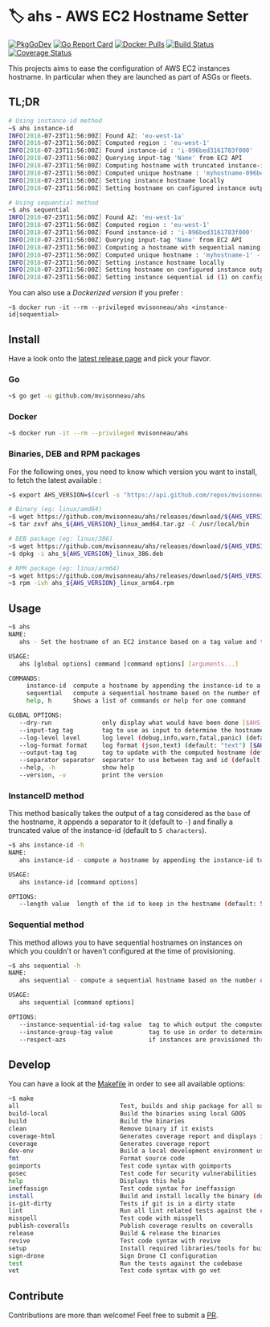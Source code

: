# 🏷 ahs - AWS EC2 Hostname Setter

[![PkgGoDev](https://pkg.go.dev/badge/github.com/mvisonneau/ahs)](https://pkg.go.dev/mod/github.com/mvisonneau/ahs)
[![Go Report Card](https://goreportcard.com/badge/github.com/mvisonneau/ahs)](https://goreportcard.com/report/github.com/mvisonneau/ahs)
[![Docker Pulls](https://img.shields.io/docker/pulls/mvisonneau/ahs.svg)](https://hub.docker.com/r/mvisonneau/ahs/)
[![Build Status](https://cloud.drone.io/api/badges/mvisonneau/ahs/status.svg)](https://cloud.drone.io/mvisonneau/ahs)
[![Coverage Status](https://coveralls.io/repos/github/mvisonneau/ahs/badge.svg?branch=master)](https://coveralls.io/github/mvisonneau/ahs?branch=master)

This projects aims to ease the configuration of AWS EC2 instances hostname.
In particular when they are launched as part of ASGs or fleets.

## TL;DR

```bash
# Using instance-id method
~$ ahs instance-id
INFO[2018-07-23T11:56:00Z] Found AZ: 'eu-west-1a'
INFO[2018-07-23T11:56:00Z] Computed region : 'eu-west-1'
INFO[2018-07-23T11:56:00Z] Found instance-id : 'i-096bed3161783f000'
INFO[2018-07-23T11:56:00Z] Querying input-tag 'Name' from EC2 API
INFO[2018-07-23T11:56:00Z] Computing hostname with truncated instance-id
INFO[2018-07-23T11:56:00Z] Computed unique hostname : 'myhostname-096be'
INFO[2018-07-23T11:56:00Z] Setting instance hostname locally
INFO[2018-07-23T11:56:00Z] Setting hostname on configured instance output tag 'Name'

# Using sequential method
~$ ahs sequential
INFO[2018-07-23T11:56:00Z] Found AZ: 'eu-west-1a'
INFO[2018-07-23T11:56:00Z] Computed region : 'eu-west-1'
INFO[2018-07-23T11:56:00Z] Found instance-id : 'i-096bed3161783f000'
INFO[2018-07-23T11:56:00Z] Querying input-tag 'Name' from EC2 API
INFO[2018-07-23T11:56:00Z] Computing a hostname with sequential naming
INFO[2018-07-23T11:56:00Z] Computed unique hostname : 'myhostname-1' - Sequential ID : '1'
INFO[2018-07-23T11:56:00Z] Setting instance hostname locally
INFO[2018-07-23T11:56:00Z] Setting hostname on configured instance output tag 'Name'
INFO[2018-07-23T11:56:00Z] Setting instance sequential id (1) on configured tag 'ahs:instance-id'
```

You can also use a *Dockerized version* if you prefer :

```
~$ docker run -it --rm --privileged mvisonneau/ahs <instance-id|sequential>
```

## Install

Have a look onto the [latest release page](https://github.com/mvisonneau/ahs/releases/latest) and pick your flavor.

### Go

```bash
~$ go get -u github.com/mvisonneau/ahs
```

### Docker

```bash
~$ docker run -it --rm --privileged mvisonneau/ahs
```

### Binaries, DEB and RPM packages

For the following ones, you need to know which version you want to install, to fetch the latest available :

```bash
~$ export AHS_VERSION=$(curl -s "https://api.github.com/repos/mvisonneau/ahs/releases/latest" | grep '"tag_name":' | sed -E 's/.*"([^"]+)".*/\1/')
```

```bash
# Binary (eg: linux/amd64)
~$ wget https://github.com/mvisonneau/ahs/releases/download/${AHS_VERSION}/ahs_${AHS_VERSION}_linux_amd64.tar.gz
~$ tar zxvf ahs_${AHS_VERSION}_linux_amd64.tar.gz -C /usr/local/bin

# DEB package (eg: linux/386)
~$ wget https://github.com/mvisonneau/ahs/releases/download/${AHS_VERSION}/ahs_${AHS_VERSION}_linux_386.deb
~$ dpkg -i ahs_${AHS_VERSION}_linux_386.deb

# RPM package (eg: linux/arm64)
~$ wget https://github.com/mvisonneau/ahs/releases/download/${AHS_VERSION}/ahs_${AHS_VERSION}_linux_arm64.rpm
~$ rpm -ivh ahs_${AHS_VERSION}_linux_arm64.rpm
```

## Usage

```bash
~$ ahs
NAME:
   ahs - Set the hostname of an EC2 instance based on a tag value and the instance-id

USAGE:
   ahs [global options] command [command options] [arguments...]

COMMANDS:
     instance-id  compute a hostname by appending the instance-id to a prefixed/base string
     sequential   compute a sequential hostname based on the number of instances belonging to the same group
     help, h      Shows a list of commands or help for one command

GLOBAL OPTIONS:
   --dry-run              only display what would have been done [$AHS_DRY_RUN]
   --input-tag tag        tag to use as input to determine the hostname (default: "Name") [$AHS_INPUT_TAG]
   --log-level level      log level (debug,info,warn,fatal,panic) (default: "info") [$AHS_LOG_LEVEL]
   --log-format format    log format (json,text) (default: "text") [$AHS_LOG_FORMAT]
   --output-tag tag       tag to update with the computed hostname (default: "Name") [$AHS_OUTPUT_TAG]
   --separator separator  separator to use between tag and id (default: "-") [$AHS_SEPARATOR]
   --help, -h             show help
   --version, -v          print the version
```

### InstanceID method

This method basically takes the output of a tag considered as the `base` of the hostname, it appends a separator to it (default to `-`) and finally a truncated value of the instance-id (default to `5 characters`).

```bash
~$ ahs instance-id -h
NAME:
   ahs instance-id - compute a hostname by appending the instance-id to a prefixed/base string

USAGE:
   ahs instance-id [command options]

OPTIONS:
   --length value  length of the id to keep in the hostname (default: 5) [$AHS_INSTANCE_ID_LENGTH]
```

### Sequential method

This method allows you to have sequential hostnames on instances on which you couldn't or haven't configured at the time of provisioning.

```bash
~$ ahs sequential -h
NAME:
   ahs sequential - compute a sequential hostname based on the number of instances belonging to the same group

USAGE:
   ahs sequential [command options]

OPTIONS:
   --instance-sequential-id-tag value  tag to which output the computed instance-sequential-id (default: "ahs:instance-id") [$AHS_INSTANCE_SEQUENTIAL_ID_TAG]
   --instance-group-tag value          tag to use in order to determine which group the instance belongs to (default: "ahs:instance-group") [$AHS_INSTANCE_GROUP_TAG]
   --respect-azs                       if instances are provisioned through an ASG, setting this flag it will get the sequential-ids associated to respective azs [$AHS_RESPECT_AZS]
```

## Develop

You can have a look at the [Makefile](/Makefile) in order to see all available options:

```bash
~$ make
all                            Test, builds and ship package for all supported platforms
build-local                    Build the binaries using local GOOS
build                          Build the binaries
clean                          Remove binary if it exists
coverage-html                  Generates coverage report and displays it in the browser
coverage                       Generates coverage report
dev-env                        Build a local development environment using Docker
fmt                            Format source code
goimports                      Test code syntax with goimports
gosec                          Test code for security vulnerabilities
help                           Displays this help
ineffassign                    Test code syntax for ineffassign
install                        Build and install locally the binary (dev purpose)
is-git-dirty                   Tests if git is in a dirty state
lint                           Run all lint related tests against the codebase
misspell                       Test code with misspell
publish-coveralls              Publish coverage results on coveralls
release                        Build & release the binaries
revive                         Test code syntax with revive
setup                          Install required libraries/tools for build tasks
sign-drone                     Sign Drone CI configuration
test                           Run the tests against the codebase
vet                            Test code syntax with go vet
```

## Contribute

Contributions are more than welcome! Feel free to submit a [PR](https://github.com/mvisonneau/ahs/pulls).
